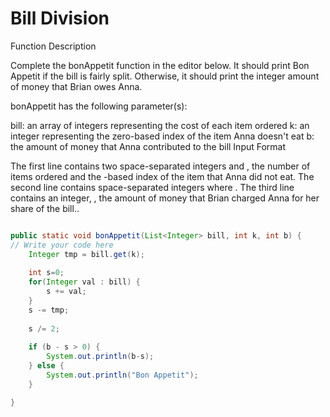 # Bill Division

Function Description

Complete the bonAppetit function in the editor below. It should print Bon Appetit if the bill is fairly split. Otherwise, it should print the integer amount of money that Brian owes Anna.

bonAppetit has the following parameter(s):

bill: an array of integers representing the cost of each item ordered
k: an integer representing the zero-based index of the item Anna doesn't eat
b: the amount of money that Anna contributed to the bill
Input Format

The first line contains two space-separated integers  and , the number of items ordered and the -based index of the item that Anna did not eat.
The second line contains  space-separated integers  where .
The third line contains an integer, , the amount of money that Brian charged Anna for her share of the bill..

```java

public static void bonAppetit(List<Integer> bill, int k, int b) {
// Write your code here
    Integer tmp = bill.get(k);
    
    int s=0;
    for(Integer val : bill) {
        s += val;
    }
    s -= tmp;
    
    s /= 2;
    
    if (b - s > 0) {
        System.out.println(b-s);
    } else {
        System.out.println("Bon Appetit");
    }

}
```